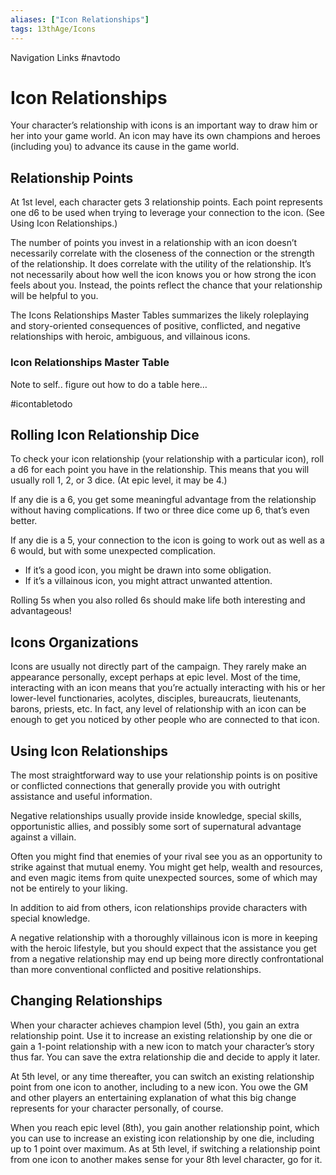 ```yaml
---
aliases: ["Icon Relationships"]
tags: 13thAge/Icons
---
```


Navigation Links
#navtodo

# Icon Relationships

Your character’s relationship with icons is an important way to draw him or her into your game world. An icon may have its own champions and heroes (including you) to advance its cause in the game world.

## Relationship Points

At 1st level, each character gets 3 relationship points. Each point represents one d6 to be used when trying to leverage your connection to the icon. (See Using Icon Relationships.)

The number of points you invest in a relationship with an icon doesn’t necessarily correlate with the closeness of the connection or the strength of the relationship. It does correlate with the utility of the relationship. It’s not necessarily about how well the icon knows you or how strong the icon feels about you. Instead, the points reflect the chance that your relationship will be helpful to you.

The Icons Relationships Master Tables summarizes the likely roleplaying and story-oriented consequences of positive, conflicted, and negative relationships with heroic, ambiguous, and villainous icons.

### Icon Relationships Master Table

Note to self.. figure out how to do a table here…

#icontabletodo

## Rolling Icon Relationship Dice

To check your icon relationship (your relationship with a particular icon), roll a d6 for each point you have in the relationship. This means that you will usually roll 1, 2, or 3 dice. (At epic level, it may be 4.)

If any die is a 6, you get some meaningful advantage from the relationship without having complications. If two or three dice come up 6, that’s even better.

If any die is a 5, your connection to the icon is going to work out as well as a 6 would, but with some unexpected complication.

- If it’s a good icon, you might be drawn into some obligation.
- If it’s a villainous icon, you might attract unwanted attention.

Rolling 5s when you also rolled 6s should make life both interesting and advantageous!

## Icons Organizations

Icons are usually not directly part of the campaign. They rarely make an appearance personally, except perhaps at epic level. Most of the time, interacting with an icon means that you’re actually interacting with his or her lower-level functionaries, acolytes, disciples, bureaucrats, lieutenants, barons, priests, etc. In fact, any level of relationship with an icon can be enough to get you noticed by other people who are connected to that icon.

## Using Icon Relationships

The most straightforward way to use your relationship points is on positive or conflicted connections that generally provide you with outright assistance and useful information.

Negative relationships usually provide inside knowledge, special skills, opportunistic allies, and possibly some sort of supernatural advantage against a villain.

Often you might find that enemies of your rival see you as an opportunity to strike against that mutual enemy. You might get help, wealth and resources, and even magic items from quite unexpected sources, some of which may not be entirely to your liking.

In addition to aid from others, icon relationships provide characters with special knowledge.

A negative relationship with a thoroughly villainous icon is more in keeping with the heroic lifestyle, but you should expect that the assistance you get from a negative relationship may end up being more directly confrontational than more conventional conflicted and positive relationships.

## Changing Relationships

When your character achieves champion level (5th), you gain an extra relationship point. Use it to increase an existing relationship by one die or gain a 1-point relationship with a new icon to match your character’s story thus far. You can save the extra relationship die and decide to apply it later.

At 5th level, or any time thereafter, you can switch an existing relationship point from one icon to another, including to a new icon. You owe the GM and other players an entertaining explanation of what this big change represents for your character personally, of course.

When you reach epic level (8th), you gain another relationship point, which you can use to increase an existing icon relationship by one die, including up to 1 point over maximum. As at 5th level, if switching a relationship point from one icon to another makes sense for your 8th level character, go for it.
